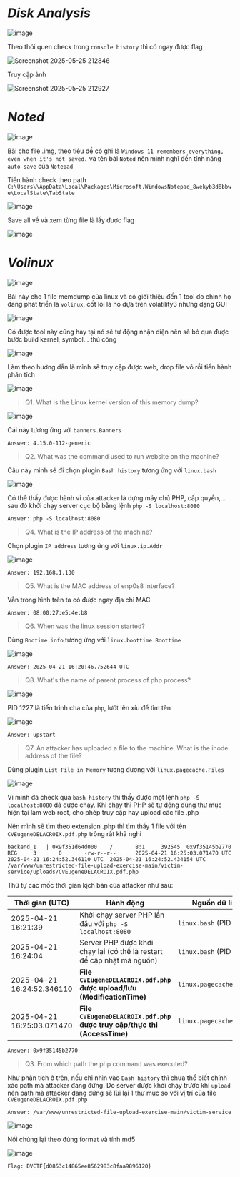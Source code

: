 # _Disk Analysis_

![image](https://github.com/user-attachments/assets/40696e30-7945-409c-9d6a-84f2a54bfc83)

Theo thói quen check trong `console history` thì có ngay được flag

![Screenshot 2025-05-25 212846](https://github.com/user-attachments/assets/37994f95-50a5-4f22-8f19-00e32e0752e7)

Truy cập ảnh

![Screenshot 2025-05-25 212927](https://github.com/user-attachments/assets/c42cfc7e-3228-4564-9a7f-f4e9ea280534)

# _Noted_

![image](https://github.com/user-attachments/assets/76f68cbb-65cd-47f4-b023-09eb76afe02b)

Bài cho file .img, theo tiêu đề có ghi là `Windows 11 remembers everything, even when it's not saved.` và tên bài `Noted` nên mình nghĩ đến tính năng  `auto-save` của `Notepad`

Tiến hành check theo path `C:\Users\\AppData\Local\Packages\Microsoft.WindowsNotepad_8wekyb3d8bbwe\LocalState\TabState`

![image](https://github.com/user-attachments/assets/6ae4d803-4d5e-4749-bd54-25fcdd2408c1)

Save all về và xem từng file là lấy được flag

![image](https://github.com/user-attachments/assets/96a8782d-6b8c-46bb-b9b6-330f99c35da5)

# _Volinux_

![image](https://github.com/user-attachments/assets/dced2296-4fb6-4600-983d-a03847c5fd2e)

Bài này cho 1 file memdump của linux và có giới thiệu đến 1 tool do chính họ đang phát triển là `volinux`, cốt lõi là nó dựa trên volatility3 nhưng dạng GUI

![image](https://github.com/user-attachments/assets/a0e2a48b-bf52-4241-89b8-090d3be8d8e9)

Có được tool này cũng hay tại nó sẽ tự động nhận diện nên sẽ bỏ qua được bước build kernel, symbol... thủ công

![image](https://github.com/user-attachments/assets/22af65f0-ae2c-4165-8401-dc471148bdeb)

Làm theo hướng dẫn là mình sẽ truy cập được web, drop file vô rồi tiến hành phân tích

![image](https://github.com/user-attachments/assets/d7c6f897-72db-4d71-b469-efd29ff62514)

>Q1. What is the Linux kernel version of this memory dump?

![image](https://github.com/user-attachments/assets/19d9dd63-5fe6-4bfd-b7b6-4f789643c134)

Cái này tương ứng với `banners.Banners`

`Answer: 4.15.0-112-generic`

>Q2. What was the command used to run website on the machine?

Câu này mình sẽ đi chọn plugin `Bash history` tương ứng với `linux.bash`

![image](https://github.com/user-attachments/assets/da62de3f-f0e7-4c59-8272-4f3cd4e0e7f4)

Có thể thấy được hành vi của attacker là dựng máy chủ PHP, cấp quyền,... sau đó khởi chạy server cục bộ bằng lệnh `php -S localhost:8080`

`Answer: php -S localhost:8080`

>Q4. What is the IP address of the machine?

Chọn plugin `IP address` tương ứng với `linux.ip.Addr`

![image](https://github.com/user-attachments/assets/a2c8205a-3155-4381-9c31-d3cc1975fcf5)

`Answer: 192.168.1.130`

>Q5. What is the MAC address of enp0s8 interface?

Vẫn trong hình trên ta có được ngay địa chỉ MAC

`Answer: 08:00:27:e5:4e:b8`

>Q6. When was the linux session started?

Dùng `Bootime info` tương ứng với `linux.boottime.Boottime`

![image](https://github.com/user-attachments/assets/2d9527a2-8492-49ae-b42c-0c98e66729b5)

`Answer: 2025-04-21 16:20:46.752644 UTC`

>Q8. What's the name of parent process of php process?

![image](https://github.com/user-attachments/assets/a8c8ff47-8835-4c76-bed1-39e83622bc3f)

PID 1227 là tiến trình cha của `php`, lướt lên xíu để tìm tên

![image](https://github.com/user-attachments/assets/de493839-a0be-4fc5-bbda-629965a0aaf6)

`Answer: upstart`

>Q7. An attacker has uploaded a file to the machine. What is the inode address of the file?

Dùng plugin `List File in Memory` tương đương với `linux.pagecache.Files`

![image](https://github.com/user-attachments/assets/af865203-c321-444f-ac4d-1d0efbed819a)

Vì mình đã check qua `bash history` thì thấy được một lệnh `php -S localhost:8080` đã được chạy. Khi chạy thì PHP sẽ tự động dùng thư mục hiện tại làm web root, cho phép truy cập hay upload các file .php

Nên mình sẽ tìm theo extension .php thì tìm thấy 1 file với tên `CVEugeneDELACROIX.pdf.php` trông rất khả nghi

`backend_1   | 0x9f351d64d000    /       8:1     392545  0x9f35145b2770  REG     3       0       -rw-r--r--      2025-04-21 16:25:03.071470 UTC 2025-04-21 16:24:52.346110 UTC  2025-04-21 16:24:52.434154 UTC  /var/www/unrestricted-file-upload-exercise-main/victim-service/uploads/CVEugeneDELACROIX.pdf.php`  

Thứ tự các mốc thời gian kịch bản của attacker như sau:

| Thời gian (UTC)             | Hành động                                                                      | Nguồn dữ liệu                |
|-----------------------------|----------------------------------------------------------------------------------|------------------------------|
| 2025-04-21 16:21:39         | Khởi chạy server PHP lần đầu với `php -S localhost:8080`                        | `linux.bash` (PID 2145)      |
| 2025-04-21 16:24:04         | Server PHP được khởi chạy lại (có thể là restart để cập nhật mã nguồn)         | `linux.bash` (PID 2145)      |
| 2025-04-21 16:24:52.346110  | **File `CVEugeneDELACROIX.pdf.php` được upload/lưu (ModificationTime)**        | `linux.pagecache.Files`      |
| 2025-04-21 16:25:03.071470  | **File `CVEugeneDELACROIX.pdf.php` được truy cập/thực thi (AccessTime)**       | `linux.pagecache.Files`      |

`Answer: 0x9f35145b2770`

>Q3. From which path the php command was executed?

Như phân tích ở trên, nếu chỉ nhìn vào `Bash history` thì chưa thể biết chính xác path mà attacker đang đứng. Do server được khởi chạy trước khi `upload` nên path mà attacker đang đứng sẽ lùi lại 1 thư mục so với vị trí của file `CVEugeneDELACROIX.pdf.php`

`Answer: /var/www/unrestricted-file-upload-exercise-main/victim-service`

![image](https://github.com/user-attachments/assets/f9fd1432-eaf0-46e3-bfa8-7a6106f208ef)

Nối chúng lại theo đúng format và tính md5

![image](https://github.com/user-attachments/assets/aec69b82-ed95-4ba7-a72f-03f2445bc55b)

`Flag: DVCTF{d0853c14865ee8562983c8faa9896120}`
